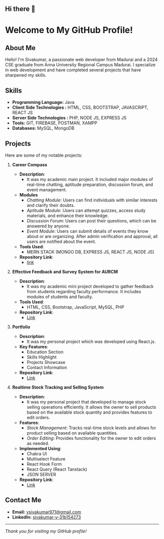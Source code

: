 ## Hi there 👋
# Welcome to My GitHub Profile!

## About Me

Hello! I'm Sivakumar, a passionate web developer from Madurai and a 2024 CSE graduate from Anna University Regional Campus Madurai. I specialize in web development and have completed several projects that have sharpened my skills.

## Skills

- **Programming Language:** Java
- **Client Side Technologies :** HTML, CSS, BOOTSTRAP, JAVASCRIPT, REACT JS
- **Server Side Technologies :** PHP, NODE JS, EXPRESS JS
- **Tools:** GIT, FIREBASE, POSTMAN, XAMPP
- **Databases:** MySQL, MongoDB

## Projects

Here are some of my notable projects:

1. **Career Compass**
   - **Description**:
      - It was my academic main project. It included major modules of real-time chatting, aptitude preparation, discussion forum, and event management.
   - **Modules**
      - *Chatting Module*: Users can find individuals with similar interests and clarify their doubts.
      - *Aptitude Module*: Users can attempt quizzes, access study materials, and enhance their knowledge.
      - *Discussion Forum*: Users can post their questions, which can be answered by anyone.
      - *Event Module*: Users can submit details of events they know about or are organizing. After admin verification and approval, all users are notified about the event.
   - **Tools Used**:
     - MERN STACK (MONGO DB, EXPRESS JS, REACT JS, NODE JS)
   - **Repository Link**:
     - [link](https://github.com/siva-002/Career-Compass)

2. **Effective Feedback and Survey System for AURCM**
   - **Description**:
      - It was my academic mini project developed to gather feedback from students regarding faculty performance. It includes modules of students and faculty.
   - **Tools Used**:
      - HTML, CSS, Bootstrap, JavaScript, MySQL, PHP
   - **Repository Link**:
      - [Link](https://github.com/siva-002/FeedBackSystem)

3. **Portfolio**
   - **Description**:
      - It was my personal project which was developed using React.js.
   - **Key Features**:
      - Education Section
      - Skills Highlight
      - Projects Showcase
      - Contact Information
   - **Repository Link**:
      - [Link](https://github.com/siva-002/PORTFOLIO-REACT)
     
4. **Realtime Stock Tracking and Selling System**
   - **Description**:
      - It was my personal project that developed to manage stock selling operations efficiently. It allows the owner to sell products based on the available stock quantity and       provides features to edit orders.
   - **Features**:
      - *Stock Management*: Tracks real-time stock levels and allows for product selling based on available quantities.
      - *Order Editing*: Provides functionality for the owner to edit orders as needed.
   - **Implemented Using**:
       - Chakra UI
       - Multiselect Feature
       - React Hook Form
       - React Query (React Tanstack)
       - JSON SERVER
   - **Repository Link**:
      - [Link](https://github.com/siva-002/REACT_TASK_COMPANY_INVENTORY)
  


## Contact Me

- **Email:** [vsivakumar971@gmail.com](mailto:vsivakumar971@gmail.com)
- **LinkedIn:** [sivakumar-v-31b154273](https://www.linkedin.com/in/sivakumar-v-31b154273/)


---

*Thank you for visiting my GitHub profile!*




